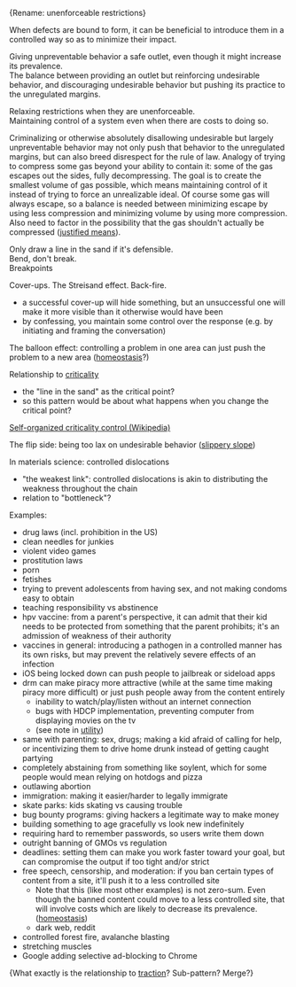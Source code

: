 {Rename: unenforceable restrictions}

When defects are bound to form, it can be beneficial to introduce them in a controlled way so as to minimize their impact.

Giving unpreventable behavior a safe outlet, even though it might increase its prevalence.\
The balance between providing an outlet but reinforcing undesirable behavior, and discouraging undesirable behavior but pushing its practice to the unregulated margins.

Relaxing restrictions when they are unenforceable.\
Maintaining control of a system even when there are costs to doing so.

Criminalizing or otherwise absolutely disallowing undesirable but largely unpreventable behavior may not only push that behavior to the unregulated margins, but can also breed disrespect for the rule of law.  Analogy of trying to compress some gas beyond your ability to contain it: some of the gas escapes out the sides, fully decompressing.  The goal is to create the smallest volume of gas possible, which means maintaining control of it instead of trying to force an unrealizable ideal. Of course some gas will always escape, so a balance is needed between minimizing escape by using less compression and minimizing volume by using more compression.  Also need to factor in the possibility that the gas shouldn't actually be compressed ([justified means](Justified%20means.md)).

Only draw a line in the sand if it's defensible.\
Bend, don't break.\
Breakpoints

Cover-ups. The Streisand effect. Back-fire.
- a successful cover-up will hide something, but an unsuccessful one will make it more visible than it otherwise would have been
- by confessing, you maintain some control over the response (e.g. by initiating and framing the conversation)

The balloon effect: controlling a problem in one area can just push the problem to a new area ([homeostasis](Homeostasis.md)?)

Relationship to [criticality](Criticality.md)
- the "line in the sand" as the critical point?
- so this pattern would be about what happens when you change the critical point?

[Self-organized criticality control (Wikipedia)](https://en.wikipedia.org/wiki/Self-organized_criticality_control)

The flip side: being too lax on undesirable behavior ([slippery slope](Slippery%20slope.md))

In materials science: controlled dislocations
- "the weakest link": controlled dislocations is akin to distributing the weakness throughout the chain
- relation to "bottleneck"?

Examples:
- drug laws (incl. prohibition in the US)
- clean needles for junkies
- violent video games
- prostitution laws
- porn
- fetishes
- trying to prevent adolescents from having sex, and not making condoms easy to obtain
- teaching responsibility vs abstinence
- hpv vaccine: from a parent's perspective, it can admit that their kid needs to be protected from something that the parent prohibits; it's an admission of weakness of their authority
- vaccines in general: introducing a pathogen in a controlled manner has its own risks, but may prevent the relatively severe effects of an infection
- iOS being locked down can push people to jailbreak or sideload apps
- drm can make piracy more attractive (while at the same time making piracy more difficult) or just push people away from the content entirely
	- inability to watch/play/listen without an internet connection
	- bugs with HDCP implementation, preventing computer from displaying movies on the tv
	- (see note in [utility](Utility.md))
- same with parenting: sex, drugs; making a kid afraid of calling for help, or incentivizing them to drive home drunk instead of getting caught partying
- completely abstaining from something like soylent, which for some people would mean relying on hotdogs and pizza
- outlawing abortion
- immigration: making it easier/harder to legally immigrate
- skate parks: kids skating vs causing trouble
- bug bounty programs: giving hackers a legitimate way to make money
- building something to age gracefully vs look new indefinitely
- requiring hard to remember passwords, so users write them down
- outright banning of GMOs vs regulation
- deadlines: setting them can make you work faster toward your goal, but can compromise the output if too tight and/or strict
- free speech, censorship, and moderation: if you ban certain types of content from a site, it'll push it to a less controlled site
	- Note that this (like most other examples) is not zero-sum.  Even though the banned content could move to a less controlled site, that will involve costs which are likely to decrease its prevalence. ([homeostasis](Homeostasis.md))
	- dark web, reddit
- controlled forest fire, avalanche blasting
- stretching muscles
- Google adding selective ad-blocking to Chrome

{What exactly is the relationship to [traction](Traction.md)?  Sub-pattern?  Merge?}
